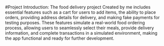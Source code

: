 #Project Introduction:
  The food delivery project Created by me includes essential features such as a cart for users to add items, 
  the ability to place orders, providing address details for delivery, and making fake payments for testing purposes. 
  These features simulate a real-world food ordering process, allowing users to seamlessly select their meals, 
  provide delivery information, and complete transactions in a simulated environment, making the app functional and ready for further development.
